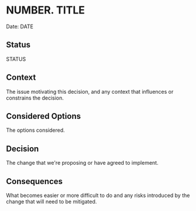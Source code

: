 # NUMBER. TITLE

Date: DATE

## Status

STATUS

## Context

The issue motivating this decision, and any context that influences or constrains the decision.

## Considered Options

The options considered.

## Decision

The change that we're proposing or have agreed to implement.

## Consequences

What becomes easier or more difficult to do and any risks introduced by the change that will need to be mitigated.
